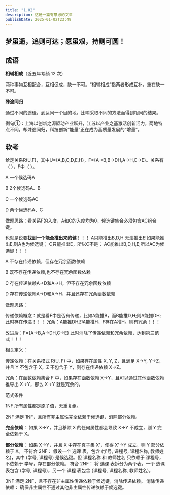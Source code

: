 ```yaml
---
title: "1.02"
description: 这是一篇有意思的文章
publishDate: 2025-01-02T23:49
---
```

## 梦虽遥，追则可达；愿虽艰，持则可圆！
<!-- more -->
## 成语
**相辅相成**（近五年考频 12 次）

两种事物互相配合，互相促成，缺一不可。“相辅相成”指两者形成互补，重在缺一不可。

**殊途同归**

通过不同的途径，到达同一个目的地。比喻采取不同的方法而得到相同的结果。

例句①：上海以创新之源驱动产业跃升，江苏以产业之基激活创新活力，两地特点不同，却殊途同归，科技创新“能量”正在成为高质量发展的“增量”。

## 软考
给定关系R(U,F)，其中U={A,B,C,D,E,H}，F={A→B,B→DH,A→H,C→E}。关系有（ ），F中（ ）。

A 一个候选码A

B 2个候选码A、B

C 一个候选码AC

D 两个候选码A、C

做题思路：看关系F的入度，A和C的入度均为0，候选键集合必须包含AC组合键。

也就是说要**找到一个能全推出来的健**！！！
A只能推出B,D,H 无法推出E!如果能推出E,则A也为候选键；
C只能推出E，所以C不是；
AC能推出B,D,H,E;所以AC为候选键！！！


A 不存在传递依赖，但存在冗余函数依赖

B 既不存在传递依赖,也不存在冗余函数依赖

C 存在传递依赖A→D和A→H，但不存在冗余函数依赖

D 存在传递依赖A→D和A→H，并且还存在冗余函数依赖

做题思路：

传递依赖概念：就是看F中是否有传递，比如A能推B，而B能推D,H;则A能推DH;此时存在传递！！！
冗余：A能推DH即A能推H，F存在A推H。则有冗余！！！

改进后：F={A→B,A→DH,C→E}
此时消除了传递依赖和冗余依赖，达到第三范式！！！

相关定义：

传递依赖：在关系模式 R(U, F) 中，如果存在属性 X, Y, Z，且满足 X→Y, Y→Z，并且 Y 不包含于 X，Z 不包含于 Y，则存在传递依赖 X→Z。

冗余：在函数依赖集合 F 中，如果存在函数依赖 X→Y，且可以通过其他函数依赖推导出 X→Y，那么 X→Y 就是冗余的。

范式条件

1NF
所有属性都是原子值，无重复组。

2NF
满足 1NF，且所有非主属性完全依赖于候选键，消除部分依赖。

**完全依赖**： 如果 X→Y，并且移除 X 的任何属性都会导致 X→Y 不成立，则 Y 完全依赖于 X。

**部分依赖**： 如果 X→Y，并且 X 中存在真子集 X'，使得 X'→Y 成立，则 Y 部分依赖于 X。
不符合 2NF： 假设一个 选课 表，包含 (学号, 课程号, 课程名称, 教师姓名)，其中 (学号, 课程号) 是候选键。但 课程名称 和 教师姓名 只依赖于 课程号，不依赖于 学号，存在部分依赖。
符合 2NF： 将 选课 表拆分为两个表，一个 选课 表包含 (学号, 课程号)，另一个 课程 表包含 (课程号, 课程名称, 教师姓名)。


3NF
满足 2NF，且不存在非主属性传递依赖于候选键，消除传递依赖。
消除传递依赖： 确保非主属性不通过其他非主属性传递依赖于候选键。
